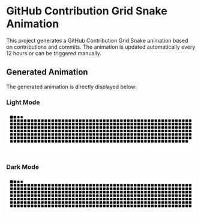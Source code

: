 # GitHub Contribution Grid Snake Animation

This project generates a GitHub Contribution Grid Snake animation based on contributions and commits. The animation is updated automatically every 12 hours or can be triggered manually.

## Generated Animation

The generated animation is directly displayed below:

### Light Mode
![GitHub Contribution Grid Snake SVG](https://raw.githubusercontent.com/adorabled4/adorabled4/output/github-contribution-grid-snake.svg)

### Dark Mode
![GitHub Contribution Grid Snake Dark SVG](https://raw.githubusercontent.com/holic-x/holic-x/output/github-contribution-grid-snake-dark.svg)
